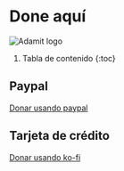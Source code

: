 # Done aquí
![](./images/logo.png "Adamit logo")

1. Tabla de contenido
{:toc}

## Paypal
[Donar usando paypal](https://paypal.me/kibutzadamit)
## Tarjeta de crédito
[Donar usando ko-fi](https://ko-fi.com/adamit)